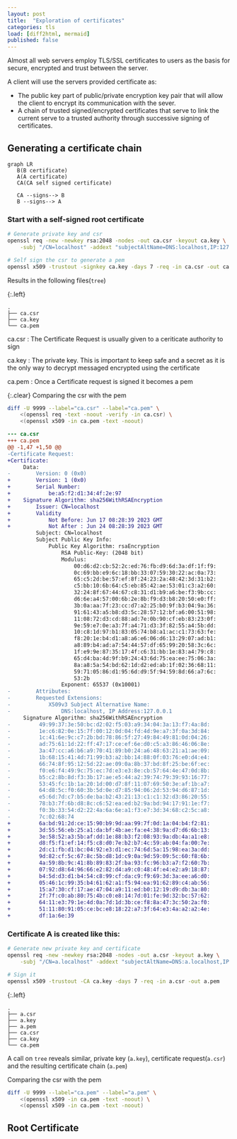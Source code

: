 ```yaml
---
layout: post
title:  "Exploration of certificates"
categories: tls
load: [diff2html, mermaid]
published: false
---
```


Almost all web servers employ TLS/SSL certificates to users as the basis for secure, encrypted and trust between the server.

A client will use the servers provided certificate as:
- The public key part of public/private encryption key pair that will allow the client to encrypt its communication with the sever.
- A chain of trusted signed/encrypted certificates that serve to link the current serve to a trusted authority through successive signing of certificates.

## Generating a certificate chain
```mermaid
graph LR
   B(B certificate) 
   A(A certificate)
   CA(CA self signed certificate)

   CA --signs--> B 
   B --signs--> A
```

### Start with a self-signed root certificate
```zsh
# Generate private key and csr
openssl req -new -newkey rsa:2048 -nodes -out ca.csr -keyout ca.key \
    -subj "/CN=localhost" -addext "subjectAltName=DNS:localhost,IP:127.0.0.1"

# Self sign the csr to generate a pem
openssl x509 -trustout -signkey ca.key -days 7 -req -in ca.csr -out ca.pem
```

Results in the following files(`tree`)

{:.left}
```
.
├── ca.csr
├── ca.key
└── ca.pem
```

ca.csr
: The Certificate Request is usually given to a ceriticate authority to sign

ca.key
: The private key.  This is important to keep safe and a secret as it is the only way to decrypt messaged encrypted using the certificate

ca.pem
: Once a Certificate request is signed it becomes a pem

{:.clear}
Comparing the csr with the pem
```zsh
diff -U 9999 --label="ca.csr" --label="ca.pem" \
    <(openssl req -text -noout -verify -in ca.csr) \
    <(openssl x509 -in ca.pem -text -noout) 
```

```diff
--- ca.csr
+++ ca.pem
@@ -1,47 +1,50 @@
-Certificate Request:
+Certificate:
     Data:
-        Version: 0 (0x0)
+        Version: 1 (0x0)
+        Serial Number:
+            be:a5:f2:d1:34:4f:2e:97
+    Signature Algorithm: sha256WithRSAEncryption
+        Issuer: CN=localhost
+        Validity
+            Not Before: Jun 17 08:28:39 2023 GMT
+            Not After : Jun 24 08:28:39 2023 GMT
         Subject: CN=localhost
         Subject Public Key Info:
             Public Key Algorithm: rsaEncryption
                 RSA Public-Key: (2048 bit)
                 Modulus:
                     00:d6:d2:cb:52:2c:ed:76:fb:d9:6d:3a:df:1f:f9:
                     0c:69:bb:e9:6c:18:bb:33:07:59:30:22:ac:0a:73:
                     65:c5:2d:be:57:ef:8f:24:23:2a:48:42:3d:31:b2:
                     c5:bb:10:6b:64:c5:eb:85:42:ae:53:01:c3:a2:60:
                     32:24:8f:67:44:67:c8:31:d1:b9:a6:be:f3:9b:cc:
                     d6:6e:a4:57:00:6b:2e:8b:f9:d3:b8:20:50:e0:ff:
                     3b:0a:aa:7f:23:cc:d7:a2:25:b0:9f:b3:04:9a:36:
                     91:61:43:a5:b8:d3:5c:28:57:12:bf:a6:00:51:98:
                     11:08:72:d3:cd:88:ad:7e:0b:90:cf:eb:83:23:0f:
                     9e:59:e7:0e:a3:7f:a4:71:d3:3f:82:55:a4:5b:dd:
                     10:c8:1d:97:b1:83:05:74:b8:a1:ac:c1:73:63:fe:
                     f8:20:1e:b4:d1:a8:a6:e6:06:d6:13:29:07:ad:b1:
                     a8:89:b4:ad:a7:54:44:57:df:65:99:20:58:3c:6c:
                     1f:e9:9e:87:35:17:4f:c6:31:bb:1e:83:a4:79:c8:
                     65:d4:ba:4d:9f:b9:24:43:6d:75:ea:ee:75:06:3a:
                     8a:a8:5a:54:bd:62:1d:d2:ed:ab:1f:02:36:68:11:
                     59:71:05:86:d1:95:6d:d9:5f:94:59:8d:66:a7:6c:
                     53:2b
                 Exponent: 65537 (0x10001)
-        Attributes:
-        Requested Extensions:
-            X509v3 Subject Alternative Name: 
-                DNS:localhost, IP Address:127.0.0.1
     Signature Algorithm: sha256WithRSAEncryption
-         49:99:37:3e:50:bc:d2:02:f5:03:a9:34:04:3a:13:f7:4a:8d:
-         1e:c6:82:0e:15:7f:00:12:0d:04:fd:4d:9e:a7:3f:0a:3d:84:
-         1c:41:6e:9c:c7:2b:bd:78:86:5f:27:49:84:49:81:0d:04:26:
-         ad:75:61:1d:22:ff:47:17:ce:ef:6e:d0:c5:a3:86:46:06:8e:
-         3a:47:cc:a6:b6:a9:70:41:89:b0:24:a6:48:63:21:a1:ae:09:
-         1b:68:15:41:4d:71:99:b3:a2:bb:14:88:0f:03:76:e0:d4:e4:
-         66:74:8f:95:12:5d:22:ae:09:0a:8b:37:bd:8f:25:be:6f:ec:
-         f0:e6:f4:49:9c:75:ec:7d:e3:e3:8e:cb:57:64:4e:47:0d:8b:
-         b5:c2:8b:8d:f3:3b:17:ae:e5:44:a2:39:74:79:39:93:16:77:
-         53:45:fc:1b:1a:20:1d:00:d7:8f:11:07:69:50:3e:af:1b:a7:
-         64:d8:5c:f0:60:3b:5d:0e:d7:85:94:06:2d:53:94:d6:87:1d:
-         e5:6d:7d:c7:b5:de:ba:b2:43:21:13:c1:c1:32:d3:86:20:55:
-         78:b3:7f:6b:d8:8c:c6:52:ea:ed:b2:9a:bd:94:17:91:1e:f7:
-         f0:3b:33:54:d2:22:4a:6a:6e:a1:f3:e7:3d:34:68:c2:5c:a8:
-         7c:02:68:74
+         6a:bd:91:2d:ce:15:90:b9:9d:aa:99:7f:0d:1a:04:b4:f2:81:
+         3d:55:56:eb:25:a1:da:bf:4b:ae:fa:e4:38:9a:d7:d6:6b:13:
+         3e:58:52:a3:5b:af:dd:1e:88:b3:f2:08:93:9a:db:4a:a1:e8:
+         d8:f5:f1:ef:14:f5:c8:d0:7e:b2:b7:4c:59:ab:04:fa:00:7e:
+         2d:c1:fb:d1:bc:04:92:e3:d1:ec:74:6d:5a:15:98:ea:3a:dd:
+         9d:82:cf:5c:67:8c:5b:d8:1d:c9:0a:9d:59:09:5c:60:f8:6b:
+         4a:59:8b:9c:41:8b:89:83:2f:ba:93:fc:96:b3:a7:f2:60:7b:
+         07:92:d8:64:96:66:e2:82:d4:a9:c0:48:4f:e4:e2:a9:18:87:
+         b4:5d:d3:d1:b4:54:c8:99:cf:da:c9:f9:69:3d:3a:ee:a6:d0:
+         05:46:1c:99:35:b4:61:62:a1:f5:94:ea:91:62:89:c4:ab:56:
+         15:a7:30:cf:17:ae:47:04:a9:11:ed:b0:12:19:d9:db:3a:80:
+         2f:7f:c0:ab:80:75:4b:c0:e8:14:7d:01:fe:9d:32:bc:57:62:
+         64:11:e3:79:1e:4d:0a:7d:1d:3b:ce:f8:8a:47:3c:50:2a:f0:
+         51:11:80:91:05:ce:bc:e8:18:22:a7:3f:64:e3:4a:a2:a2:4e:
+         df:1a:6e:39

```

### Certificate A is created like this:
```zsh
# Generate new private key and certificate
openssl req -new -newkey rsa:2048 -nodes -out a.csr -keyout a.key \
    -subj "/CN=a.localhost" -addext "subjectAltName=DNS:a.localhost,IP:127.0.0.1"

# Sign it 
openssl x509 -trustout -CA ca.key -days 7 -req -in a.csr -out a.pem
```

{:.left}
```
.
├── a.csr
├── a.key
├── a.pem
├── ca.csr
├── ca.key
└── ca.pem
```

A call on `tree` reveals similar, private key (`a.key`), certificate request(`a.csr`) and the resulting certificate chain (`a.pem`)

Comparing the csr with the pem
```zsh
diff -U 9999 --label="ca.pem" --label="a.pem" \
    <(openssl x509 -in ca.pem -text -noout) \
    <(openssl x509 -in ca.pem -text -noout)
```



## Root Certificate



[1]: (http://web.archive.org/web/20100504162138/http://www.ibm.com/developerworks/java/library/j-certgen/)
[2]: (https://www.xolphin.com/support/OpenSSL/Frequently_used_OpenSSL_Commands)
[3]: (https://stackoverflow.com/questions/10175812/how-to-generate-a-self-signed-ssl-certificate-using-openssl)
[4]: (https://jamielinux.com/docs/openssl-certificate-authority/introduction.html)
[5]: (https://medium.com/@organicprogrammer/how-https-works-part-three-the-anatomy-of-certificate-dc7ad5f208bf)